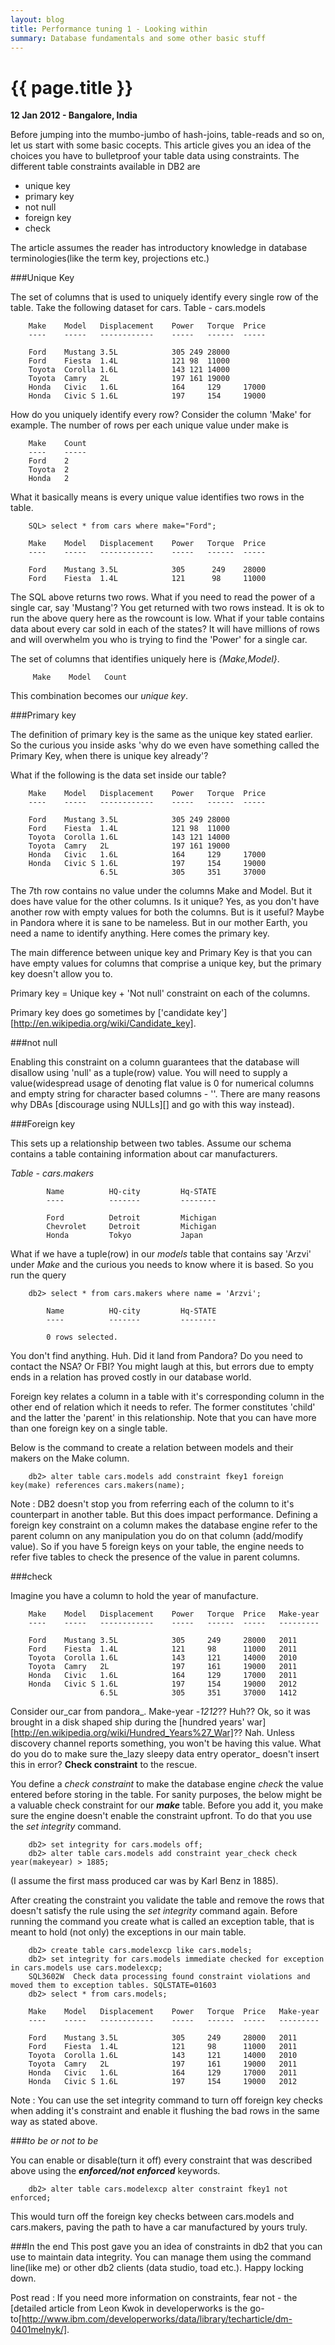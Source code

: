 ```yaml
---
layout: blog
title: Performance tuning 1 - Looking within
summary: Database fundamentals and some other basic stuff
---
```


# {{ page.title }}

__12 Jan 2012 - Bangalore, India__


Before jumping into the mumbo-jumbo of hash-joins, table-reads and so on, let us start with some basic cocepts. This article gives you an idea of the choices you have to bulletproof your table data using constraints. The different table constraints available in DB2 are

*  unique key
*  primary key 
*  not null
*  foreign key
*  check

The article assumes the reader has introductory knowledge in database terminologies(like the term key, projections etc.)

###Unique Key 

The set of columns that is used to uniquely identify every single row of the table. 
Take the following dataset for cars.
  Table - cars.models
  
        Make	Model	Displacement	Power	Torque	Price
        ----	-----	------------	-----	------	-----

        Ford	Mustang	3.5L		    305	249	28000	
        Ford	Fiesta	1.4L		    121	98	11000
        Toyota	Corolla	1.6L		    143	121	14000
        Toyota	Camry	2L		        197	161	19000
        Honda	Civic	1.6L		    164	    129 	17000
        Honda	Civic S 1.6L		    197 	154 	19000

How do you uniquely identify every row? Consider the column 'Make' for example. The number of rows per each unique value under make is

	    Make	Count
	    ----	-----
	    Ford	2
	    Toyota	2
	    Honda	2

What it basically means is every unique value identifies two rows in the table.

		SQL> select * from cars where make="Ford";
	
        Make    Model	Displacement	Power	Torque	Price
        ----	-----	------------	-----	------	-----

        Ford	Mustang	3.5L		    305	     249	28000	
        Ford	Fiesta	1.4L		    121 	 98  	11000
		
The SQL above returns two rows. What if you need to read the power of a single car, say 'Mustang'? You get returned with two rows instead. It is ok to run the above query here as the rowcount is low. What if your table contains data about every car sold in each of the states? It will have millions of rows and will overwhelm you who is trying to find the 'Power' for a single car. 

The set of columns that identifies uniquely here is _\{Make,Model}_. 

         Make    Model   Count
    

This combination becomes our *unique key*. 

###Primary key

The definition of primary key is the same as the unique key stated earlier. So the curious you inside asks 'why do we even have something called the Primary Key, when there is unique key already'?

What if the following is the data set inside our table?

        Make	Model	Displacement	Power	Torque	Price
        ----	-----	------------	-----	------	-----

        Ford	Mustang	3.5L		    305	249	28000	
        Ford	Fiesta	1.4L		    121	98	11000
        Toyota	Corolla	1.6L		    143	121	14000
        Toyota	Camry	2L		        197	161	19000
        Honda	Civic	1.6L		    164	    129 	17000
        Honda	Civic S 1.6L		    197 	154 	19000
                        6.5L            305     351     37000


The 7th row contains no value under the columns Make and Model. But it does have value for the other columns. Is it unique? Yes, as you don't have another row with empty values for both the columns. But is it useful? Maybe in Pandora where it is sane to be nameless. But in our mother Earth, you need a name to identify anything. Here comes the primary key. 

The main difference between unique key and Primary Key is that you can have empty values for columns that comprise a unique key, but the primary key doesn't allow you to. 

Primary key = Unique key + 'Not null' constraint on each of the columns. 

Primary key does go sometimes by ['candidate key'][http://en.wikipedia.org/wiki/Candidate_key].

###not null

Enabling this constraint on a column guarantees that the database will disallow using 'null' as a tuple(row) value. You will need to supply a value(widespread usage of denoting flat value is 0 for numerical columns and empty string for character based columns - ''. There are many reasons why DBAs [discourage using NULLs][] and go with this way instead). 

###Foreign key 

This sets up a relationship between two tables. Assume our schema contains a table containing information about car manufacturers. 

  _Table - cars.makers_
  
            Name          HQ-city         Hq-STATE
            ----          -------         --------
          
            Ford          Detroit         Michigan
            Chevrolet     Detroit         Michigan
            Honda         Tokyo           Japan
  
What if we have a tuple(row) in our _models_ table that contains say 'Arzvi' under _Make_ and the curious you needs to know where it is based. So you run the query

        db2> select * from cars.makers where name = 'Arzvi';
    
            Name          HQ-city         Hq-STATE
            ----          -------         --------
            
            0 rows selected.
    
You don't find anything. Huh. Did it land from Pandora? Do you need to contact the NSA? Or FBI? You might laugh at this, but errors due to empty ends in a relation has proved costly in our database world. 

Foreign key relates a column in a table with it's corresponding column in the other end of relation which it needs to refer. The former constitutes 'child' and the latter the 'parent' in this relationship. Note that you can have more than one foreign key on a single table. 

Below is the command to create a relation between models and their makers on the Make column. 

        db2> alter table cars.models add constraint fkey1 foreign key(make) references cars.makers(name);

Note : DB2 doesn't stop you from referring each of the column to it's counterpart in another table. But this does impact performance. Defining a foreign key constraint on a column makes the database engine refer to the parent column on any manipulation you do on that column (add/modify value). So if you have 5 foreign keys on your table, the engine needs to refer five tables to check the presence of the value in parent columns. 

###check 

Imagine you have a column to hold the year of manufacture. 

        Make	Model	Displacement	Power	Torque	Price   Make-year
        ----	-----	------------	-----	------	-----   ---------

        Ford	Mustang	3.5L		    305	    249 	28000   2011
        Ford	Fiesta	1.4L		    121	    98  	11000   2011
        Toyota	Corolla	1.6L		    143	    121 	14000   2010
        Toyota	Camry	2L		        197	    161 	19000   2011
        Honda	Civic	1.6L		    164	    129 	17000   2011
        Honda	Civic S 1.6L		    197 	154 	19000   2012
                        6.5L            305     351     37000   1412                    

Consider our_car from pandora_. Make-year -_1212_?? Huh?? Ok, so it was brought in a disk shaped ship during the [hundred years' war][http://en.wikipedia.org/wiki/Hundred_Years%27_War]?? Nah. Unless discovery channel reports something, you won't be having this value. What do you do to make sure the_lazy sleepy data entry operator_ doesn't insert this in error? __Check constraint__ to the rescue. 

You define a _check constraint_ to make the database engine _check_ the value entered before storing in the table. For sanity purposes, the below might be a valuable check constraint for our ___make___ table. Before you add it, you make sure the engine doesn't enable the constraint upfront. To do that you use the _set integrity_ command. 

        db2> set integrity for cars.models off;
        db2> alter table cars.models add constraint year_check check year(makeyear) > 1885; 
        
(I assume the first mass produced car was by Karl Benz in 1885). 

After creating the constraint you validate the table and remove the rows that doesn't satisfy the rule using the _set integrity_ command again. Before running the command you create what is called an exception table, that is meant to hold (not only) the exceptions in our main table. 

        db2> create table cars.modelexcp like cars.models;
        db2> set integrity for cars.models immediate checked for exception in cars.models use cars.modelexcp;
        SQL3602W  Check data processing found constraint violations and moved them to exception tables. SQLSTATE=01603
        db2> select * from cars.models; 
        
        Make	Model	Displacement	Power	Torque	Price   Make-year
        ----	-----	------------	-----	------	-----   ---------

        Ford	Mustang	3.5L		    305	    249 	28000   2011
        Ford	Fiesta	1.4L		    121	    98  	11000   2011
        Toyota	Corolla	1.6L		    143	    121 	14000   2010
        Toyota	Camry	2L		        197	    161 	19000   2011
        Honda	Civic	1.6L		    164	    129 	17000   2011
        Honda	Civic S 1.6L		    197 	154 	19000   2012

Note : You can use the set integrity command to turn off foreign key checks when adding it's constraint and enable it flushing the bad rows in the same way as stated above.

###_to be or not to be_ 

You can enable or disable(turn it off) every constraint that was described above using the ___enforced/not enforced___ keywords. 

        db2> alter table cars.modelexcp alter constraint fkey1 not enforced; 
        
This would turn off the foreign key checks between cars.models and cars.makers, paving the path to have a car manufactured by yours truly. 


###In the end
This post gave you an idea of constraints in db2 that you can use to maintain data integrity. You can manage them using the command line(like me) or other db2 clients (data studio, toad etc.). Happy locking down.

Post read : If you need more information on constraints, fear not - the [detailed article from Leon Kwok in developerworks is the go-to[http://www.ibm.com/developerworks/data/library/techarticle/dm-0401melnyk/]. 
